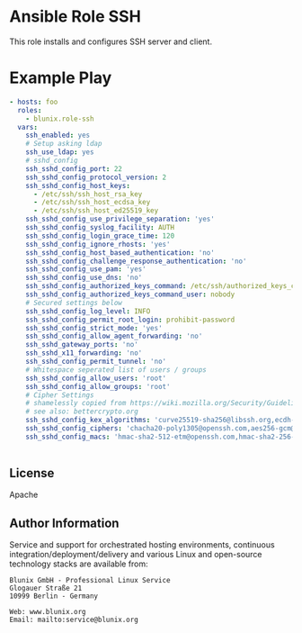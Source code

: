 Ansible Role SSH
================

This role installs and configures SSH server and client.

Example Play
============

```yaml
- hosts: foo
  roles:
    - blunix.role-ssh
  vars:
    ssh_enabled: yes
    # Setup asking ldap
    ssh_use_ldap: yes
    # sshd_config
    ssh_sshd_config_port: 22
    ssh_sshd_config_protocol_version: 2
    ssh_sshd_config_host_keys:
      - /etc/ssh/ssh_host_rsa_key
      - /etc/ssh/ssh_host_ecdsa_key
      - /etc/ssh/ssh_host_ed25519_key
    ssh_sshd_config_use_privilege_separation: 'yes'
    ssh_sshd_config_syslog_facility: AUTH
    ssh_sshd_config_login_grace_time: 120
    ssh_sshd_config_ignore_rhosts: 'yes'
    ssh_sshd_config_host_based_authentication: 'no'
    ssh_sshd_config_challenge_response_authentication: 'no'
    ssh_sshd_config_use_pam: 'yes'
    ssh_sshd_config_use_dns: 'no'
    ssh_sshd_config_authorized_keys_command: /etc/ssh/authorized_keys_command
    ssh_sshd_config_authorized_keys_command_user: nobody
    # Secured settings below
    ssh_sshd_config_log_level: INFO
    ssh_sshd_config_permit_root_login: prohibit-password
    ssh_sshd_config_strict_mode: 'yes'
    ssh_sshd_config_allow_agent_forwarding: 'no'
    ssh_sshd_gateway_ports: 'no'
    ssh_sshd_x11_forwarding: 'no'
    ssh_sshd_config_permit_tunnel: 'no'
    # Whitespace seperated list of users / groups
    ssh_sshd_config_allow_users: 'root'
    ssh_sshd_config_allow_groups: 'root'
    # Cipher Settings
    # shamelessly copied from https://wiki.mozilla.org/Security/Guidelines/OpenSSH#Modern_.28OpenSSH_6.7.2B.29
    # see also: bettercrypto.org
    ssh_sshd_config_kex_algorithms: 'curve25519-sha256@libssh.org,ecdh-sha2-nistp521,ecdh-sha2-nistp384,ecdh-sha2-nistp256,diffie-hellman-group-exchange-sha256'
    ssh_sshd_config_ciphers: 'chacha20-poly1305@openssh.com,aes256-gcm@openssh.com,aes128-gcm@openssh.com,aes256-ctr,aes192-ctr,aes128-ctr'
    ssh_sshd_config_macs: 'hmac-sha2-512-etm@openssh.com,hmac-sha2-256-etm@openssh.com,umac-128-etm@openssh.com,hmac-sha2-512,hmac-sha2-256,umac-128@openssh.com'
    
```

License
-------

Apache

Author Information
------------------

Service and support for orchestrated hosting environments, continuous integration/deployment/delivery and various Linux and open-source technology stacks are available from:

```
Blunix GmbH - Professional Linux Service
Glogauer Straße 21
10999 Berlin - Germany

Web: www.blunix.org
Email: mailto:service@blunix.org
```
